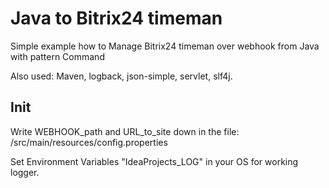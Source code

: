 # Java to Bitrix24 timeman

Simple example how to Manage Bitrix24 timeman over webhook from Java with pattern Command

Also used: Maven, logback, json-simple, servlet, slf4j.

## Init

Write WEBHOOK_path and URL_to_site down in the file: /src/main/resources/config.properties

Set Environment Variables "IdeaProjects_LOG" in your OS for working logger.